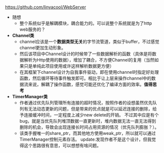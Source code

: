 https://github.com/linyacool/WebServer

- 随想
  - 整个系统似乎是解耦模块，耦合能力的。可以说整个系统就是为了http web服务的？
- **Channel类**
  - channel应该是一个**数据类型无关**的字节流管道，类似于buffer，不过感觉channel更加生动形象。
  - 然后该项目中Channel设计的时候带了一些数据解析的函数（具体是将数据解析为Http使用的数据），增加了耦合，不方便Channel的复用（当然如果只是单纯此项目使用或许这样解析数据更方便）
  - 在其框架下channel设计为自我事件驱动，即在使用channel时指定好处理函数，然后循环等待事件触发即可。相比于让上层来操作channel中的数据流来说，解耦了操作函数，感觉可能还优化了编译方面的效率。**值得思考**
- **TimerManager类**
  - 作者通过优先队列管理所有连接的超时情况，按照作者的设想虽然优先队列有无法动态更新的问题，但是带来的优点就是可以延迟连接的删除，给予连接缓冲时间，一定程度上减少new delete的开销。                                                                                                                                不过其中应是有个bug，就是当优先队列堆顶数据一直更新时，堆内数据无法一直无法得到删除的机会，导致会出现连接长时间占用资源的情况（优先队列膨胀？）。
  - 该类手握唯一的share_ptr，而其他地方使用weak_ptr，所以就可以通过TimerManager控制元素存活。                                                                                                                                        update:发现作者不是这个设计，但我觉得这个思路很有意思，可以想想有啥问题。

